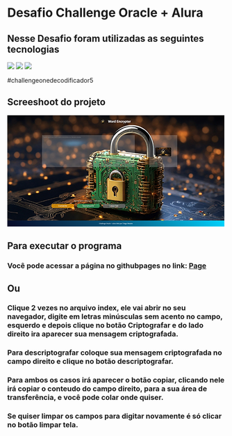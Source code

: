 # Desafio Challenge Oracle + Alura

## Nesse Desafio foram utilizadas as seguintes tecnologias
<div>
    <img src="https://img.shields.io/badge/-HTML%205-E34F26?logo=html5&logoColor=white&style=for-the-badge">
    <img src="https://img.shields.io/badge/-CSS%203-1572B6?logo=css3&logoColor=white&style=for-the-badge">
    <img src="https://img.shields.io/badge/-JAVASCRIPT-F7DF1E?logo=javascript&logoColor=white&style=for-the-badge">
</div>

#challengeonedecodificador5

## Screeshoot do projeto
![](./assets/images/Screenshot_Projeto.png)

## Para executar o programa 

### Você pode acessar a página no githubpages no link: <a href="https://thiagotmdev.github.io/Challenge-Criptografia-Oracle-Alura/" target="_blank">Page</a>

## Ou

### Clique 2 vezes no arquivo index, ele vai abrir no seu navegador, digite em letras minúsculas sem acento no campo, esquerdo e depois clique no botão Criptografar e do lado direito ira aparecer sua mensagem criptografada.

### Para descriptografar coloque sua mensagem criptografada no campo direito e clique no botão descriptografar.

###  Para ambos os casos irá aparecer o botão copiar, clicando nele irá copiar o conteudo do campo direito, para a sua área de transferência, e você pode colar onde quiser.

### Se quiser limpar os campos para digitar novamente é só clicar no botão limpar tela.
